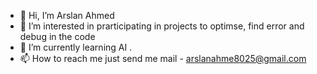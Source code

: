 - 👋 Hi, I’m Arslan Ahmed
- 👀 I’m interested in prarticipating in projects to optimse, find error and debug in the code
- 🌱 I’m currently learning AI .
- 📫 How to reach me just send me mail - arslanahme8025@gmail.com

<!---
malikarslanajk/malikarslanajk is a ✨ special ✨ repository because its `README.md` (this file) appears on your GitHub profile.
You can click the Preview link to take a look at your changes.
--->
